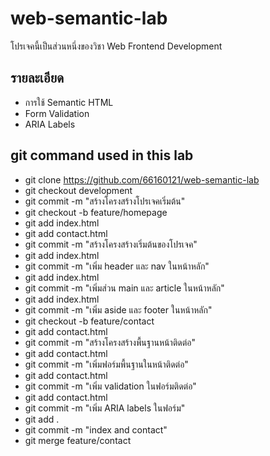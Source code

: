 # web-semantic-lab
โปรเจคนี้เป็นส่วนหนึ่งของวิชา Web Frontend Development
## รายละเอียด
- การใช้ Semantic HTML
- Form Validation
- ARIA Labels
## git command used in this lab
- git clone https://github.com/66160121/web-semantic-lab
- git checkout development
- git commit -m "สร้างโครงสร้างโปรเจคเริ่มต้น"
- git checkout -b feature/homepage
- git add index.html
- git add contact.html
- git commit -m "สร้างโครงสร้างเริ่มต้นของโปรเจค"
- git add index.html
- git commit -m "เพิ่ม header และ nav ในหน้าหลัก"
- git add index.html
- git commit -m  "เพิ่มส่วน main และ article ในหน้าหลัก"
- git add index.html
- git commit -m "เพิ่ม aside และ footer ในหน้าหลัก"
- git checkout -b feature/contact
- git add contact.html
- git commit -m "สร้างโครงสร้างพื้นฐานหน้าติดต่อ"
- git add contact.html
- git commit -m  "เพิ่มฟอร์มพื้นฐานในหน้าติดต่อ"
- git add contact.html
- git commit -m  "เพิ่ม validation ในฟอร์มติดต่อ"
- git add contact.html
- git commit -m   "เพิ่ม ARIA labels ในฟอร์ม"
- git add .
- git commit -m "index and contact"
- git merge feature/contact